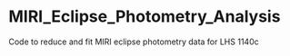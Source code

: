 # MIRI_Eclipse_Photometry_Analysis
 Code to reduce and fit MIRI eclipse photometry data for LHS 1140c
